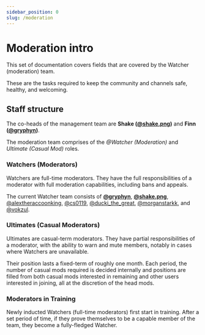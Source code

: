 ```yaml
---
sidebar_position: 0
slug: /moderation
---
```


# Moderation intro

This set of documentation covers fields that are covered by the Watcher (moderation) team.

These are the tasks required to keep the community and channels safe, healthy, and welcoming.

## Staff structure

The co-heads of the management team are **Shake ([@shake.png](https://discord.com/users/1034384071415050300))** and **Finn ([@gryphyn](https://discord.com/users/425133411837935628))**.

The moderation team comprises of the *@Watcher (Moderation)* and *Ultimate (Casual Mod)* roles. 

### Watchers (Moderators)

Watchers are full-time moderators. They have the full responsibilities of a moderator with full moderation capabilities, including bans and appeals. 

The current Watcher team consists of **[@gryphyn](https://discord.com/users/425133411837935628)**, **[@shake.png](https://discord.com/users/1034384071415050300)**, [@alextheraccoonking](https://discord.com/users/592820371682492438), [@cs0119](https://discord.com/users/582080465482285056), [@ducki_the_great](https://discord.com/users/1173791198545203212), [@morganstarkk](https://discord.com/users/1164870671302660222), and [@vokzul](https://discord.com/users/162453378364997633).

### Ultimates (Casual Moderators)

Ultimates are casual-term moderators. They have partial responsibilities of a moderator, with the ability to warn and mute members, notably in cases where Watchers are unavailable. 

Their position lasts a fixed-term of roughly one month. Each period, the number of casual mods required is decided internally and positions are filled from both casual mods interested in remaining and other users interested in joining, all at the discretion of the head mods. 

### Moderators in Training

Newly inducted Watchers (full-time moderators) first start in training. After a set period of time, if they prove themselves to be a capable member of the team, they become a fully-fledged Watcher. 
